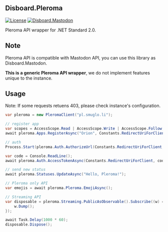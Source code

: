 ﻿Disboard.Pleroma
----

[![License](https://img.shields.io/github/license/mika-f/Disboard.svg?style=flat-square)](../../LICENSE)
[![Disboard.Mastodon](https://img.shields.io/nuget/v/Disboard.Pleroma.svg?style=flat-square)](https://nuget.org/packages/Disboard.Pleroma)


Pleroma API wrapper for .NET Standard 2.0.  


## Note

Pleroma API is compatible with Mastodon API, you can use this library as Disboard.Mastodon.  

**This is a generic Pleroma API wrapper**, we do not implement features unique to the instance.  


## Usage

Note: If some requests retuens 403, please check instance's configuration.


```csharp
var pleroma = new PleromaClient("pl.smuglo.li");

// register app
var scopes = AccessScope.Read | AccessScope.Write | AccessScope.Follow;
await pleroma.Apps.RegisterAsync("Orion", Constants.RedirectUriForClient, scopes);

// auth
Process.Start(pleroma.Auth.AuthorizeUrl(Constants.RedirectUriForClient, scopes));

var code = Console.ReadLine();
await pleroma.Auth.AccessTokenAsync(Constants.RedirectUriForClient, code);

// send new status
await pleroma.Statuses.UpdateAsync("Hello, Pleroma!");

// Pleroma only API
var emojis = await pleroma.Pleroma.EmojiAsync();

// Streaming API
var disposable = pleroma.Streaming.PublicAsObservable().Subscribe((w) => {
	w.Dump();
});

await Task.Delay(1000 * 60);
disposable.Dispose();
```

